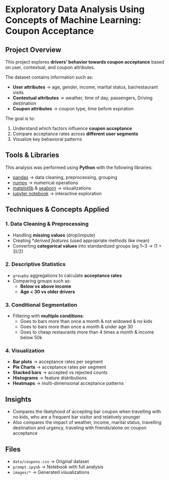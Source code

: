 # Exploratory Data Analysis Using Concepts of Machine Learning: Coupon Acceptance 

##  Project Overview  
This project explores **drivers’ behavior towards coupon acceptance** based on user, contextual, and coupon attributes.  

The dataset contains information such as:  
- **User attributes** → age, gender, income, marital status, bar/restaurant visits  
- **Contextual attributes** → weather, time of day, passengers, Driving destination  
- **Coupon attributes** → coupon type, time before expiration  

The goal is to:  
1. Understand which factors influence **coupon acceptance**  
2. Compare acceptance rates across **different user segments**  
3. Visualize key behavioral patterns  


## Tools & Libraries  

This analysis was performed using **Python** with the following libraries:  

- [pandas](https://pandas.pydata.org/) → data cleaning, preprocessing, grouping  
- [numpy](https://numpy.org/) → numerical operations  
- [matplotlib](https://matplotlib.org/) & [seaborn](https://seaborn.pydata.org/) → visualizations  
- [jupyter notebook](https://jupyter.org/) → interactive exploration  


## Techniques & Concepts Applied

### 1. Data Cleaning & Preprocessing  
- Handling **missing values** (drop/impute)  
- Creating **derived features* (used appropriate methods like mean)
- Converting **categorical values** into standardized groups  (eg 1~3 -> (1 + 3)/2)

### 2. Descriptive Statistics  
- `groupby` aggregations to calculate **acceptance rates**  
- Comparing groups such as:  
  - **Below vs above income**  
  - **Age < 30 vs older drivers**  

### 3. Conditional Segmentation  
- Filtering with **multiple conditions**:  
  - Goes to bars more than once a month & not widowed & no kids  
  - Goes to bars more than once a month & under age 30  
  - Goes to cheap restaurants more than 4 times a month & income below 50k

### 4. Visualization  
- **Bar plots** → acceptance rates per segment
- **Pie Charts** → acceptance rates per segment  
- **Stacked bars** → accepted vs rejected counts  
- **Histograms** → feature distributions  
- **Heatmaps** → multi-dimensional acceptance patterns  


##  Insights  
- Compares the likelyhood of accepting bar coupon when travelling with no kids, who are a frequent bar visitor and relatively younger 
- Also compares the impact of weather, income, marital status, travelling destination and urgency, traveling with friends/alone on coupon acceptance


## Files  

- `data/coupons.csv` → Original dataset  
- `prompt.ipynb` → Notebook with full analysis  
- `images/*` → Generated visualizations  

